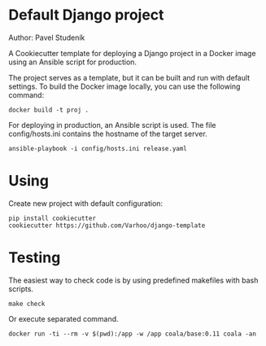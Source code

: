 # Default Django project

Author: Pavel Studeník

A Cookiecutter template for deploying a Django project in a Docker image using an Ansible script for production.

The project serves as a template, but it can be built and run with default settings. 
To build the Docker image locally, you can use the following command:

```
docker build -t proj .
```

For deploying in production, an Ansible script is used. The file config/hosts.ini contains the hostname of the target server.

```
ansible-playbook -i config/hosts.ini release.yaml
```

# Using

Create new project with default configuration:

```
pip install cookiecutter
cookiecutter https://github.com/Varhoo/django-template
```

# Testing
The easiest way to check code is by using predefined makefiles with bash scripts.

```
make check
```

Or execute separated command.

```
docker run -ti --rm -v $(pwd):/app -w /app coala/base:0.11 coala -an
```

